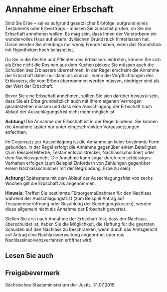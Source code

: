 # Annahme einer Erbschaft

Sind Sie Erbe – sei es aufgrund gesetzlicher Erbfolge, aufgrund eines Testaments oder Erbvertrags – müssen Sie zunächst prüfen, ob Sie die Erbschaft annehmen wollen. Es mag sein, dass Ihnen der Verstorbene ein wundervolles Haus auf einem idyllischen Grundstück hinterlassen hat. Daran werden Sie allerdings nur wenig Freude haben, wenn das Grundstück mit Hypotheken hoch belastet ist.

Da Sie in die Rechte und Pflichten des Erblassers eintreten, können Sie sich als Erbe nicht die Rosinen aus dem Kuchen picken: Sie müssen auch die Schulden des Erblassers übernehmen. In der Regel erscheint die Annahme der Erbschaft daher nur dann als sinnvoll, wenn die Verpflichtungen des Erblassers, die vom Erben übernommen werden müssen, niedriger sind als der Wert der Erbschaft.

Bevor Sie eine Erbschaft annehmen, sollten Sie sich darüber bewusst sein, dass Sie als Erbe grundsätzlich auch mit Ihrem eigenen Vermögen geradestehen müssen und dass eine Ausschlagung der Erbschaft nach Ablauf der Ausschlagungsfrist nicht mehr möglich ist.

**Achtung!** Die Annahme der Erbschaft ist in der Regel bindend. Sie können die Annahme später nur unter eingeschränkten Voraussetzungen anfechten.

Im Gegensatz zur Ausschlagung ist die Annahme an keine bestimmte Form gebunden. In der Regel erfolgt die Annahme gegenüber einem Beteiligten (zum Beispiel Miterbe, Testamentsvollstrecker, Nachlassschuldner) oder dem Nachlassgericht. Die Annahme kann sogar durch rein schlüssiges Verhalten erfolgen (zum Beispiel Einfordern von Zahlungen gegenüber einem Nachlassschuldner mit der Begründung, Erbe zu sein).

**Achtung!** Spätestens mit dem Ablauf der Ausschlagungsfrist von sechs Wochen gilt die Erbschaft als angenommen.

**Hinweis:** Treffen Sie bestimmte Fürsorgemaßnahmen für den Nachlass während der Ausschlagungsfrist (zum Beispiel Antrag auf Testamentseröffnung oder Bezahlung der Beerdigungskosten), werden diese allgemein nicht als Annahme der Erbschaft gewertet.

Stellen Sie erst nach Annahme der Erbschaft fest, dass der Nachlass überschuldet ist, haben Sie die Möglichkeit, die Haftung für die geerbten Schulden auf den Nachlass zu beschränken, wenn durch das Amtsgericht auf Antrag eine Nachlassverwaltung angeordnet oder das Nachlassinsolvenzverfahren eröffnet wird.

## Lesen Sie auch

## Freigabevermerk

Sächsisches Staatsministerium der Justiz. 31.07.2019
